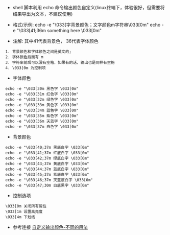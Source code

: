 - shell 脚本利用 echo 命令输出颜色自定义(linux终端下，体验很好，但需要将结果导出为文本，不建议使用)

- 格式/示例:
echo -e "\033[字背景颜色；文字颜色m字符串\033[0m" 
echo -e "\033[41;36m something here \033[0m" 

- 注解:
其中41代表背景色， 36代表字体颜色 
```
1. 背景颜色和字体颜色之间是英文的; 
2. 字体颜色后面有 m 
3. 字符串前后可以没有空格，如果有的话，输出也是同样有空格
4. \033[0m 为控制项
```
- 字体颜色
```
echo -e "\033[30m 黑色字 \033[0m" 
echo -e "\033[31m 红色字 \033[0m" 
echo -e "\033[32m 绿色字 \033[0m" 
echo -e "\033[33m 黄色字 \033[0m" 
echo -e "\033[34m 蓝色字 \033[0m" 
echo -e "\033[35m 紫色字 \033[0m" 
echo -e "\033[36m 天蓝字 \033[0m" 
echo -e "\033[37m 白色字 \033[0m" 
```
- 背景颜色
```
echo -e "\033[40;37m 黑底白字 \033[0m"
echo -e "\033[41;37m 红底白字 \033[0m"
echo -e "\033[42;37m 绿底白字 \033[0m"
echo -e "\033[43;37m 黄底白字 \033[0m"
echo -e "\033[44;37m 蓝底白字 \033[0m"
echo -e "\033[45;37m 紫底白字 \033[0m"
echo -e "\033[46;37m 天蓝底白字 \033[0m"
echo -e "\033[47;30m 白底黑字 \033[0m"
```
- 控制选项
```
\033[0m 关闭所有属性 
\033[1m 设置高亮度 
\033[4m 下划线 
```
- 参考连接
[自定义输出颜色-不同的用法](https://landoflinux.com/linux_ssh_login_banner.html)

